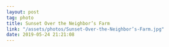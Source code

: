 ```yaml
---
layout: post
tag: photo
title: Sunset Over the Neighbor’s Farm
link: "/assets/photos/Sunset-Over-the-Neighbor’s-Farm.jpg"
date: 2019-05-24 21:21:08
---
```

